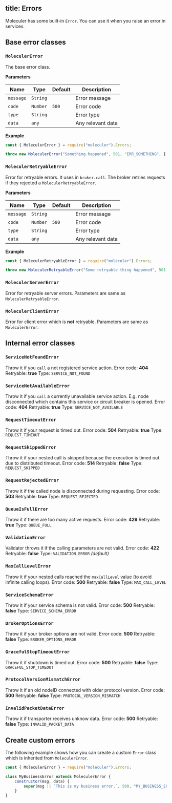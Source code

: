 title: Errors
---
Moleculer has some built-in `Error`. You can use it when you raise an error in services.

## Base error classes

### `MoleculerError`
The base error class.

**Parameters**

| Name | Type | Default | Description |
| ---- | ---- | ------- | ----------- |
| `message` | `String` |  | Error message |
| `code` | `Number` | `500` | Error code |
| `type` | `String` |  | Error type |
| `data` | `any` |  | Any relevant data |

**Example**
```js
const { MoleculerError } = require("moleculer").Errors;

throw new MoleculerError("Something happened", 501, "ERR_SOMETHING", { a: 5, nodeID: "node-666" }));
```

### `MoleculerRetryableError`
Error for retryable errors. It uses in `broker.call`. The broker retries requests if they rejected a `MoleculerRetryableError`.

**Parameters**

| Name | Type | Default | Description |
| ---- | ---- | ------- | ----------- |
| `message` | `String` |  | Error message |
| `code` | `Number` | `500` | Error code |
| `type` | `String` |  | Error type |
| `data` | `any` |  | Any relevant data |

**Example**
```js
const { MoleculerRetryableError } = require("moleculer").Errors;

throw new MoleculerRetryableError("Some retryable thing happened", 501, "ERR_SOMETHING", { a: 5, nodeID: "node-666" }));
```

### `MoleculerServerError`
Error for retryable server errors. Parameters are same as `MoleculerRetryableError`.


### `MoleculerClientError`
Error for client error which is **not** retryable. Parameters are same as `MoleculerError`.

## Internal error classes

### `ServiceNotFoundError`
Throw it if you `call` a not registered service action.
Error code: **404**
Retryable: **true**
Type: `SERVICE_NOT_FOUND`

### `ServiceNotAvailableError`
Throw it if you `call` a currently unavailable service action. E.g. node disconnected which contains this service or circuit breaker is opened.
Error code: **404**
Retryable: **true**
Type: `SERVICE_NOT_AVAILABLE`


### `RequestTimeoutError`
Throw it if your request is timed out.
Error code: **504**
Retryable: **true**
Type: `REQUEST_TIMEOUT`

### `RequestSkippedError`
Throw it if your nested call is skipped because the execution is timed out due to distributed timeout.
Error code: **514**
Retryable: **false**
Type: `REQUEST_SKIPPED`

### `RequestRejectedError`
Throw it if the called node is disconnected during requesting.
Error code: **503**
Retryable: **true**
Type: `REQUEST_REJECTED`

### `QueueIsFullError`
Throw it if there are too many active requests.
Error code: **429**
Retryable: **true**
Type: `QUEUE_FULL`

### `ValidationError`
Validator throws it if the calling parameters are not valid.
Error code: **422**
Retryable: **false**
Type: `VALIDATION_ERROR` _(default)_

### `MaxCallLevelError`
Throw it if your nested calls reached the `maxCallLevel` value (to avoid infinite calling loops).
Error code: **500**
Retryable: **false**
Type: `MAX_CALL_LEVEL`

### `ServiceSchemaError`
Throw it if your service schema is not valid.
Error code: **500**
Retryable: **false**
Type: `SERVICE_SCHEMA_ERROR`

### `BrokerOptionsError`
Throw it if your broker options are not valid.
Error code: **500**
Retryable: **false**
Type: `BROKER_OPTIONS_ERROR`

### `GracefulStopTimeoutError`
Throw it if shutdown is timed out.
Error code: **500**
Retryable: **false**
Type: `GRACEFUL_STOP_TIMEOUT`

### `ProtocolVersionMismatchError`
Throw it if an old nodeID connected with older protocol version.
Error code: **500**
Retryable: **false**
Type: `PROTOCOL_VERSION_MISMATCH`

### `InvalidPacketDataError`
Throw it if transporter receives unknow data.
Error code: **500**
Retryable: **false**
Type: `INVALID_PACKET_DATA`

## Create custom errors
The following example shows how you can create a custom `Error` class which is inherited from `MoleculerError`.

```js
const { MoleculerError } = require("moleculer").Errors;

class MyBusinessError extends MoleculerError {
	constructor(msg, data) {
		super(msg || `This is my business error.`, 500, "MY_BUSINESS_ERROR", data);
	}
}
```